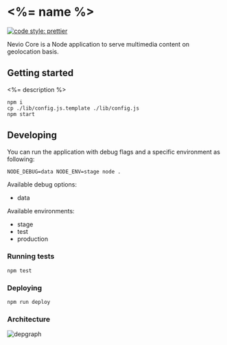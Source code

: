 # <%= name %>

[![code style: prettier](https://img.shields.io/badge/code_style-prettier-ff69b4.svg?style=flat-square)](https://github.com/prettier/prettier)

Nevio Core is a Node application to serve multimedia content on geolocation basis.

## Getting started

<%= description %>

```
npm i
cp ./lib/config.js.template ./lib/config.js
npm start
```

## Developing

You can run the application with debug flags and a specific environment as following:

```
NODE_DEBUG=data NODE_ENV=stage node .
```

Available debug options:

- data

Available environments:

- stage
- test
- production

### Running tests

```
npm test
```

### Deploying

```
npm run deploy
```

### Architecture

![depgraph](./dependencygraph.svg)
